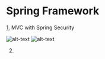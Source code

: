 <h1>Spring Framework</h1>

[1.](https://github.com/self-harm/SpringMVC/tree/main/mvc_practice/mvc_project) MVC with Spring Security

![alt-text](https://github.com/self-harm/MVC-projects/blob/main/pngs/qw1.PNG)
![alt-text](https://github.com/self-harm/MVC-projects/blob/main/pngs/qw2.PNG)

2. 


